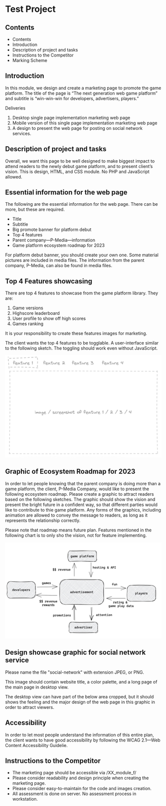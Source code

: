 # Test Project

## Contents

- Contents
- Introduction
- Description of project and tasks
- Instructions to the Competitor
- Marking Scheme

## Introduction

In this module, we design and create a marketing page to promote the game platform. The title of the page is
“The next generation web game platform” and subtitle is “win-win-win for developers, advertisers, players.”

Deliveries

1. Desktop single page implementation marketing web page
2. Mobile version of this single page implementation marketing web page
3. A design to present the web page for posting on social network services.

## Description of project and tasks

Overall, we want this page to be well designed to make biggest impact to attend readers to the newly debut
game platform, and to present client’s vision. This is design, HTML, and CSS module. No PHP and JavaScript
allowed.

## Essential information for the web page

The following are the essential information for the web page. There can be more, but these are required.

- Title
- Subtitle
- Big promote banner for platform debut
- Top 4 features
- Parent company—P-Media—information
- Game platform ecosystem roadmap for 2023

For platform debut banner, you should create your own one. Some material pictures are included in media files.
The information from the parent company, P-Media, can also be found in media files.

## Top 4 Features showcasing

There are top 4 features to showcase from the game platform library. They are:

1. Game versions
2. Highscore leaderboard
3. User profile to show off high scores
4. Games ranking

It is your responsibility to create these features images for marketing.

The client wants the top 4 features to be togglable. A user-interface similar to the following sketch. The toggling
should work even without JavaScript.

![Fetures Toggle](https://raw.githubusercontent.com/marketable-it-skills/s17-ws2022-module_f-game_platform_marketing_page/refs/heads/main/assets/project-description-images/features-toggle.png)

## Graphic of Ecosystem Roadmap for 2023

In order to let people knowing that the parent company is doing more than a game platform, the client, P-Media
Company, would like to present the following ecosystem roadmap. Please create a graphic to attract readers
based on the following sketches. The graphic should show the vision and present the bright future in a confident
way, so that different parties would like to contribute to thie game platform. Any forms of the graphics,
including animation are allowed to convey the message to readers, as long as it represents the relationship
correctly.

Please note that roadmap means future plan. Features mentioned in the following chart is to only sho the vision,
not for feature implementing.

![Roadmap](https://raw.githubusercontent.com/marketable-it-skills/s17-ws2022-module_f-game_platform_marketing_page/refs/heads/main/assets/project-description-images/roadmap.png)

## Design showcase graphic for social network service

Please name the file "social-network" with extension JPEG, or PNG.

This image should contain website title, a color palette, and a long page of the main page in desktop view.

The desktop view can have part of the below area cropped, but it should shows the feeling and the major design
of the web page in this graphic in order to attract viewers.

## Accessibility

In order to let most people understand the information of this entire plan, the client wants to have good
accessibility by following the WCAG 2.1—Web Content Accessibility Guidelie.

## Instructions to the Competitor

- The marketing page should be accessible via /XX_module_f/
- Please consider readability and design principle when creating the marketing page.
- Please consider easy-to-maintain for the code and images creation.
- All assessment is done on server. No assessment process in workstation.

